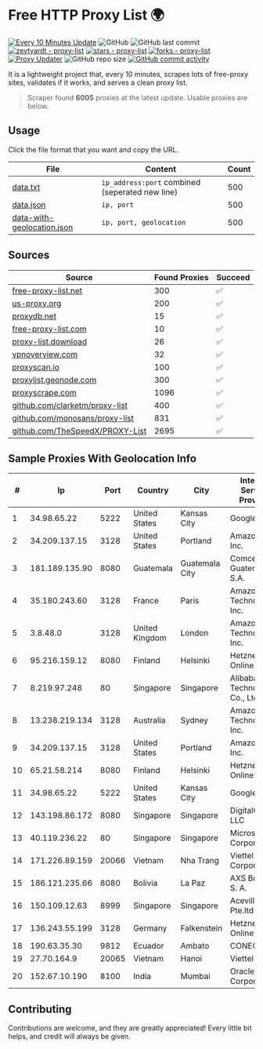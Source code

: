 
# Free HTTP Proxy List 🌍

[![Every 10 Minutes Update](https://github.com/mertguvencli/http-proxy-list/actions/workflows/main.yml/badge.svg?branch=main)](https://github.com/mertguvencli/http-proxy-list/actions/workflows/main.yml)
![GitHub](https://img.shields.io/github/license/mertguvencli/http-proxy-list)
![GitHub last commit](https://img.shields.io/github/last-commit/mertguvencli/http-proxy-list)
[![zevtyardt - proxy-list](https://img.shields.io/static/v1?label=zevtyardt&message=proxy-list&color=blue&logo=github)](https://github.com/zevtyardt/proxy-list "Go to GitHub repo")
[![stars - proxy-list](https://img.shields.io/github/stars/zevtyardt/proxy-list?style=social)](https://github.com/zevtyardt/proxy-list)
[![forks - proxy-list](https://img.shields.io/github/forks/zevtyardt/proxy-list?style=social)](https://github.com/zevtyardt/proxy-list)
[![Proxy Updater](https://github.com/zevtyardt/proxy-list/workflows/Proxy%20Updater/badge.svg)](https://github.com/zevtyardt/proxy-list/actions?query=workflow:"Proxy+Updater")
![GitHub repo size](https://img.shields.io/github/repo-size/zevtyardt/proxy-list)
[![GitHub commit activity](https://img.shields.io/github/commit-activity/m/zevtyardt/proxy-list?logo=commits)](https://github.com/zevtyardt/proxy-list/commits/main)

It is a lightweight project that, every 10 minutes, scrapes lots of free-proxy sites, validates if it works, and serves a clean proxy list.

> Scraper found **6005** proxies at the latest update. Usable proxies are below.

## Usage

Click the file format that you want and copy the URL.

|File|Content|Count|
|----|-------|-----|
|[data.txt](https://raw.githubusercontent.com/mertguvencli/http-proxy-list/main/proxy-list/data.txt)|`ip_address:port` combined (seperated new line)|500|
|[data.json](https://raw.githubusercontent.com/mertguvencli/http-proxy-list/main/proxy-list/data.json)|`ip, port`|500|
|[data-with-geolocation.json](https://raw.githubusercontent.com/mertguvencli/http-proxy-list/main/proxy-list/data-with-geolocation.json)|`ip, port, geolocation`|500|

## Sources

|Source|Found Proxies|Succeed|
|------|-------------|-------|
|[free-proxy-list.net](https://free-proxy-list.net)|300|✅|
|[us-proxy.org](https://www.us-proxy.org)|200|✅|
|[proxydb.net](http://proxydb.net)|15|✅|
|[free-proxy-list.com](https://free-proxy-list.com/?page=&port=&type%5B%5D=http&type%5B%5D=https&up_time=0&search=Search)|10|✅|
|[proxy-list.download](https://www.proxy-list.download/HTTP)|26|✅|
|[vpnoverview.com](https://vpnoverview.com/privacy/anonymous-browsing/free-proxy-servers)|32|✅|
|[proxyscan.io](https://www.proxyscan.io)|100|✅|
|[proxylist.geonode.com](https://proxylist.geonode.com/api/proxy-list?limit=300&page=1&sort_by=lastChecked&sort_type=desc&protocols=http,https)|300|✅|
|[proxyscrape.com](https://api.proxyscrape.com/v2/?request=displayproxies&protocol=http&timeout=10000&country=all&ssl=all&anonymity=all)|1096|✅|
|[github.com/clarketm/proxy-list](https://raw.githubusercontent.com/clarketm/proxy-list/master/proxy-list-raw.txt)|400|✅|
|[github.com/monosans/proxy-list](https://raw.githubusercontent.com/monosans/proxy-list/main/proxies/http.txt)|831|✅|
|[github.com/TheSpeedX/PROXY-List](https://raw.githubusercontent.com/TheSpeedX/PROXY-List/master/http.txt)|2695|✅|


## Sample Proxies With Geolocation Info

|#|Ip|Port|Country|City|Internet Service Provider|
|-|--|----|-------|----|-------------------------|
|1|34.98.65.22|5222|United States|Kansas City|Google LLC|
|2|34.209.137.15|3128|United States|Portland|Amazon.com, Inc.|
|3|181.189.135.90|8080|Guatemala|Guatemala City|Comcel Guatemala S.A.|
|4|35.180.243.60|3128|France|Paris|Amazon Technologies Inc.|
|5|3.8.48.0|3128|United Kingdom|London|Amazon Technologies Inc.|
|6|95.216.159.12|8080|Finland|Helsinki|Hetzner Online GmbH|
|7|8.219.97.248|80|Singapore|Singapore|Alibaba (US) Technology Co., Ltd.|
|8|13.238.219.134|3128|Australia|Sydney|Amazon Technologies Inc.|
|9|34.209.137.15|3128|United States|Portland|Amazon.com, Inc.|
|10|65.21.58.214|8080|Finland|Helsinki|Hetzner Online GmbH|
|11|34.98.65.22|5222|United States|Kansas City|Google LLC|
|12|143.198.86.172|8080|Singapore|Singapore|DigitalOcean, LLC|
|13|40.119.236.22|80|Singapore|Singapore|Microsoft Corporation|
|14|171.226.89.159|20066|Vietnam|Nha Trang|Viettel Corporation|
|15|186.121.235.66|8080|Bolivia|La Paz|AXS Bolivia S. A.|
|16|150.109.12.63|8999|Singapore|Singapore|Aceville Pte.ltd|
|17|136.243.55.199|3128|Germany|Falkenstein|Hetzner Online GmbH|
|18|190.63.35.30|9812|Ecuador|Ambato|CONECEL|
|19|27.70.164.9|20065|Vietnam|Hanoi|Viettel Group|
|20|152.67.10.190|8100|India|Mumbai|Oracle Corporation|



## Contributing

Contributions are welcome, and they are greatly appreciated! Every
little bit helps, and credit will always be given.

